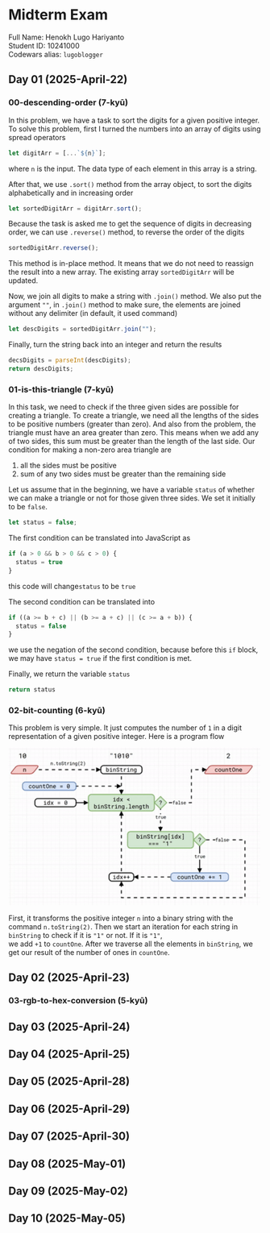 # Midterm Exam

Full Name: Henokh Lugo Hariyanto    
Student ID:  10241000    
Codewars alias: `lugoblogger`

## Day 01 (2025-April-22)

### 00-descending-order (7-kyū)

In this problem, we have a task to sort the digits for a given positive integer.
To solve this problem, first I turned the numbers into an array of digits
using spread operators 
```js
let digitArr = [...`${n}`];
```
where `n` is the input. The data type of each element in this array is a string.

After that, we use `.sort()` method from the array object, to sort
the digits alphabetically and in increasing order
```js
let sortedDigitArr = digitArr.sort();
```

Because the task is asked me to get the sequence of digits in decreasing order,
we can use `.reverse()` method, to reverse the order of the digits
```js
sortedDigitArr.reverse();
```
This method is in-place method. It means that we do not need to reassign the
result into a new array. The existing array `sortedDigitArr` will be updated.

Now, we join all digits to make a string with `.join()` method.
We also put the argument `""`, in `.join()` method to make sure, 
the elements are joined without any delimiter (in default, it used command)
```js
let descDigits = sortedDigitArr.join("");
```

Finally, turn the string back into an integer and return the results
```js
decsDigits = parseInt(descDigits);
return descDigits;
```

### 01-is-this-triangle (7-kyū)

In this task, we need to check if the three given sides are possible for
creating a triangle.
To create a triangle, we need all the lengths of the sides to be positive numbers
(greater than zero). And also from the problem, the triangle must have
an area greater than zero. This means when we add any of two sides, 
this sum must be greater than the length of the last side. Our condition 
for making a non-zero area triangle are
1. all the sides must be positive
2. sum of any two sides must be greater than the remaining side

Let us assume that in the beginning, we have a variable `status` of 
whether we can make a triangle or not for those given three sides.
We set it initially to be `false`.
```js
let status = false;
```

The first condition can be translated into JavaScript as
```js
if (a > 0 && b > 0 && c > 0) {
  status = true
}
```
this code will change`status` to be `true` 

The second condition can be translated into
```js
if ((a >= b + c) || (b >= a + c) || (c >= a + b)) {
  status = false
}
```
we use the negation of the second condition, because before this 
`if` block, we may have `status = true` if the first condition is met.

Finally, we return the variable `status`
```js
return status
```


### 02-bit-counting (6-kyū)
This problem is very simple. It just computes the number of `1`
in a digit representation of a given positive integer.
Here is a program flow 

<img src="./img-resources/output-bit-counting.gif" width=500>

First, it transforms the positive integer `n` into a binary string
with the command `n.toString(2)`. Then we start an iteration for each
string in `binString` to check if it is `"1"` or not. If it is `"1"`,  
we add `+1` to `countOne`. After we traverse all the elements in 
`binString`, we get our result of the number of ones in `countOne`.

## Day 02 (2025-April-23)

### 03-rgb-to-hex-conversion (5-kyū)

## Day 03 (2025-April-24)

## Day 04 (2025-April-25)

## Day 05 (2025-April-28)




## Day 06 (2025-April-29)

## Day 07 (2025-April-30)

## Day 08 (2025-May-01)

## Day 09 (2025-May-02)

## Day 10 (2025-May-05)